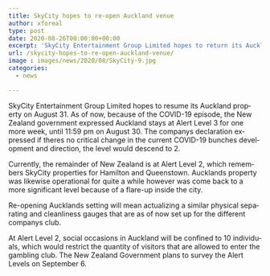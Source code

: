 ```yaml
---
title: SkyCity hopes to re-open Auckland venue
author: xforeal 
type: post
date: 2020-08-26T00:00:00+00:00
excerpt: 'SkyCity Entertainment Group Limited hopes to return its Auckland property on August 31 '
url: /skycity-hopes-to-re-open-auckland-venue/
image : images/news/2020/08/SkyCity-9.jpg
categories:
  - news

---
```

<span lang="EN-US">SkyCity Entertainment Group Limited hopes to resume its Auckland property on August 31. As of now, because of the COVID-19 episode, the New Zealand government expressed Auckland stays at Alert Level 3 for one more week, until 11:59 pm on August 30. The companys declaration expressed if theres no critical change in the current COVID-19 bunches development and direction, the level would descend to 2. </span>

<span lang="EN-US">Currently, the remainder of New Zealand is at Alert Level 2, which remembers SkyCity properties for Hamilton and Queenstown. Aucklands property was likewise operational for quite a while however was come back to a more significant level because of a flare-up inside the city. </span>

<span lang="EN-US">Re-opening Aucklands setting will mean actualizing a similar physical separating and cleanliness gauges that are as of now set up for the different companys club. </span>

<span lang="EN-US">At Alert Level 2, social occasions in Auckland will be confined to 10 individuals, which would restrict the quantity of visitors that are allowed to enter the gambling club. The New Zealand Government plans to survey the Alert Levels on September 6. </span>